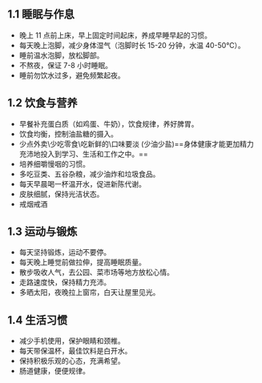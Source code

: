 ## 1.1 睡眠与作息 
   - 晚上 11 点前上床，早上固定时间起床，养成早睡早起的习惯。
   - 每天晚上泡脚，减少身体湿气（泡脚时长 15-20 分钟，水温 40-50℃）。
   - 睡前温水泡脚，放松脚部。
   - 不熬夜，保证 7-8 小时睡眠。
   - 睡前勿饮水过多，避免频繁起夜。

## 1.2 饮食与营养
   - 早餐补充蛋白质（如鸡蛋、牛奶），饮食规律，养好脾胃。
   - 饮食均衡，控制油盐糖的摄入。
   - 少点外卖\少吃零食\吃新鲜的\口味要淡 (少油少盐)==身体健康才能更加精力充沛地投入到学习、生活和工作之中。==
   - 培养细嚼慢咽的习惯。
   - 多吃豆类、五谷杂粮，减少油炸和垃圾食品。
   - 每天早晨喝一杯温开水，促进新陈代谢。
   - 皮肤细腻，保持光洁状态。
   - 戒烟戒酒

## 1.3 运动与锻炼 
   - 每天坚持锻炼，运动不要停。
   - 每天晚上睡觉前做拉伸，提高睡眠质量。
   - 散步吸收人气，去公园、菜市场等地方放松心情。
   - 走路速度快，保持精力充沛。
   - 多晒太阳，夜晚拉上窗帘，白天让屋里见光。

## 1.4 生活习惯 
   - 减少手机使用，保护眼睛和颈椎。
   - 每天带保温杯，最佳饮料是白开水。
   - 保持积极乐观的心态，充满希望。
   - 肠道健康，便便规律。